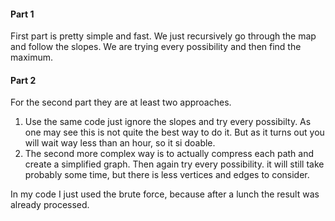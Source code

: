 #### Part 1

First part is pretty simple and fast. We just recursively go through the map and follow the slopes. We are trying every possibility and then find the maximum.

#### Part 2

For the second part they are at least two approaches.

1. Use the same code just ignore the slopes and try every possibilty. As one may see this is not quite the best way to do it. But as it turns out you will wait way less than an hour, so it si doable.
2. The second more complex way is to actually compress each path and create a simplified graph. Then again try every possibility. it will still take probably some time, but there is less vertices and edges to consider.

In my code I just used the brute force, because after a lunch the result was already processed.


